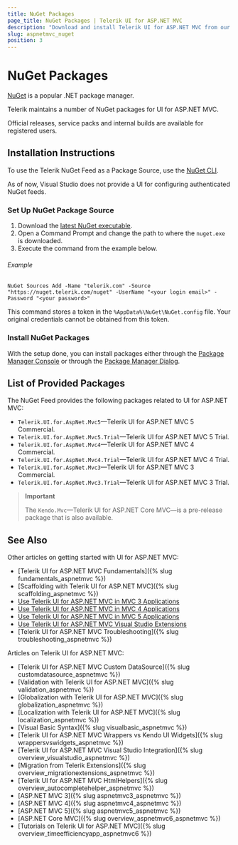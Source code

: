 ```yaml
---
title: NuGet Packages
page_title: NuGet Packages | Telerik UI for ASP.NET MVC
description: "Download and install Telerik UI for ASP.NET MVC from our NuGet feed."
slug: aspnetmvc_nuget
position: 3
---
```


# NuGet Packages

[NuGet](https://www.nuget.org) is a popular .NET package manager.

Telerik maintains a number of NuGet packages for UI for ASP.NET MVC.

Official releases, service packs and internal builds are available for registered users.

## Installation Instructions

To use the Telerik NuGet Feed as a Package Source, use the [NuGet CLI](http://docs.nuget.org/consume/Command-Line-Reference).

As of now, Visual Studio does not provide a UI for configuring authenticated NuGet feeds.

### Set Up NuGet Package Source

1. Download the [latest NuGet executable](https://dist.nuget.org/win-x86-commandline/latest/nuget.exe).
1. Open a Command Prompt and change the path to where the `nuget.exe` is downloaded.
1. Execute the command from the example below.

###### Example

```
NuGet Sources Add -Name "telerik.com" -Source "https://nuget.telerik.com/nuget" -UserName "<your login email>" -Password "<your password>"
```
This command stores a token in the `%AppData%\NuGet\NuGet.config`  file. Your original credentials cannot be obtained from this token.

### Install NuGet Packages

With the setup done, you can install packages either through the [Package Manager Console](http://docs.nuget.org/Consume/Package-Manager-Console) or through the [Package Manager Dialog](https://docs.nuget.org/consume/package-manager-dialog).

## List of Provided Packages

The NuGet Feed provides the following packages related to UI for ASP.NET MVC:

- `Telerik.UI.for.AspNet.Mvc5`&mdash;Telerik UI for ASP.NET MVC 5 Commercial.
- `Telerik.UI.for.AspNet.Mvc5.Trial`&mdash;Telerik UI for ASP.NET MVC 5 Trial.
- `Telerik.UI.for.AspNet.Mvc4`&mdash;Telerik UI for ASP.NET MVC 4 Commercial.
- `Telerik.UI.for.AspNet.Mvc4.Trial`&mdash;Telerik UI for ASP.NET MVC 4 Trial.
- `Telerik.UI.for.AspNet.Mvc3`&mdash;Telerik UI for ASP.NET MVC 3 Commercial.
- `Telerik.UI.for.AspNet.Mvc3.Trial`&mdash;Telerik UI for ASP.NET MVC 3 Trial.

> **Important**
>
> The `Kendo.Mvc`&mdash;Telerik UI for ASP.NET Core MVC&mdash;is a pre-release package that is also available.

## See Also

Other articles on getting started with UI for ASP.NET MVC:

* [Telerik UI for ASP.NET MVC Fundamentals]({% slug fundamentals_aspnetmvc %})
* [Scaffolding with Telerik UI for ASP.NET MVC]({% slug scaffolding_aspnetmvc %})
* [Use Telerik UI for ASP.NET MVC in MVC 3 Applications](/aspnet-mvc/asp-net-mvc-3)
* [Use Telerik UI for ASP.NET MVC in MVC 4 Applications](/aspnet-mvc/asp-net-mvc-4)
* [Use Telerik UI for ASP.NET MVC in MVC 5 Applications](/aspnet-mvc/asp-net-mvc-5)
* [Use Telerik UI for ASP.NET MVC Visual Studio Extensions](/aspnet-mvc/vs-integration/introduction)
* [Telerik UI for ASP.NET MVC Troubleshooting]({% slug troubleshooting_aspnetmvc %})

Articles on Telerik UI for ASP.NET MVC:

* [Telerik UI for ASP.NET MVC Custom DataSource]({% slug customdatasource_aspnetmvc %})
* [Validation with Telerik UI for ASP.NET MVC]({% slug validation_aspnetmvc %})
* [Globalization with Telerik UI for ASP.NET MVC]({% slug globalization_aspnetmvc %})
* [Localization with Telerik UI for ASP.NET MVC]({% slug localization_aspnetmvc %})
* [Visual Basic Syntax]({% slug visualbasic_aspnetmvc %})
* [Telerik UI for ASP.NET MVC Wrappers vs Kendo UI Widgets]({% slug wrappersvswidgets_aspnetmvc %})
* [Telerik UI for ASP.NET MVC Visual Studio Integration]({% slug overview_visualstudio_aspnetmvc %})
* [Migration from Telerik Extensions]({% slug overview_migrationextensions_aspnetmvc %})
* [Telerik UI for ASP.NET MVC HtmlHelpers]({% slug overview_autocompletehelper_aspnetmvc %})
* [ASP.NET MVC 3]({% slug aspnetmvc3_aspnetmvc %})
* [ASP.NET MVC 4]({% slug aspnetmvc4_aspnetmvc %})
* [ASP.NET MVC 5]({% slug aspnetmvc5_aspnetmvc %})
* [ASP.NET Core MVC]({% slug overview_aspnetmvc6_aspnetmvc %})
* [Tutorials on Telerik UI for ASP.NET MVC]({% slug overview_timeefficiencyapp_aspnetmvc6 %})

